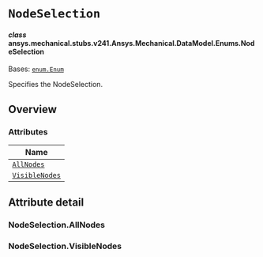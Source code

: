 # `NodeSelection`



#### *class* ansys.mechanical.stubs.v241.Ansys.Mechanical.DataModel.Enums.NodeSelection

Bases: [`enum.Enum`](https://docs.python.org/3/library/enum.html#enum.Enum)

Specifies the NodeSelection.

<!-- !! processed by numpydoc !! -->

<a id="overview"></a>

## Overview

### Attributes

| Name |
| -------------------------------------------------------------------------------------------------------------------- |
| [`AllNodes`](../../../../../v242/Ansys/Mechanical/DataModel/Enums/NodeSelection.md#NodeSelection.AllNodes) |
| [`VisibleNodes`](../../../../../v242/Ansys/Mechanical/DataModel/Enums/NodeSelection.md#NodeSelection.VisibleNodes) |

<a id="attribute-detail"></a>

## Attribute detail

<a id="NodeSelection.AllNodes"></a>

### NodeSelection.AllNodes

<a id="NodeSelection.VisibleNodes"></a>

### NodeSelection.VisibleNodes


